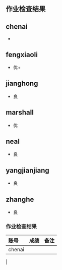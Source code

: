 ## 作业检查结果

## chenai 
-  

## fengxiaoli
- 优+ 

## jianghong
- 良 

## marshall
- 优 

## neal
- 良 

## yangjianjiang
- 良 

## zhanghe
- 良


### 作业检查结果
|账号     |成绩     |备注     |
|:--------|--------:| :------:|
|chenai   |         |         |
|
